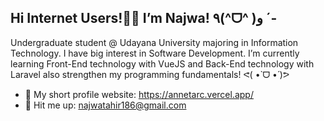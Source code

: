## Hi Internet Users!👋🏻 I’m Najwa! ٩(^ᗜ^ )و ´-

Undergraduate student @ Udayana University majoring in Information Technology. I have big interest in Software Development. I’m currently learning Front-End technology with VueJS and Back-End technology with Laravel also strengthen my programming fundamentals! ᕙ(  •̀ ᗜ •́  )ᕗ

- 📇 My short profile website: https://annetarc.vercel.app/
- 📨 Hit me up: najwatahir186@gmail.com
